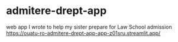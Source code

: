 # admitere-drept-app

web app I wrote to help my sister prepare for Law School admission
https://ouatu-ro-admitere-drept-app-app-z01sru.streamlit.app/
